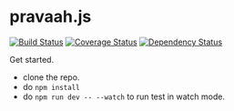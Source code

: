 # pravaah.js
[![Build Status](https://travis-ci.org/daveamit/pravaah.js.svg?branch=develop)](https://travis-ci.org/daveamit/pravaah.js) [![Coverage Status](https://coveralls.io/repos/github/daveamit/pravaah.js/badge.svg)](https://coveralls.io/github/daveamit/pravaah.js)
[![Dependency Status](https://gemnasium.com/badges/github.com/daveamit/pravaah.js.svg)](https://gemnasium.com/github.com/daveamit/pravaah.js)

Get started.

* clone the repo.
* do `npm install`
* do `npm run dev -- --watch` to run test in watch mode.
